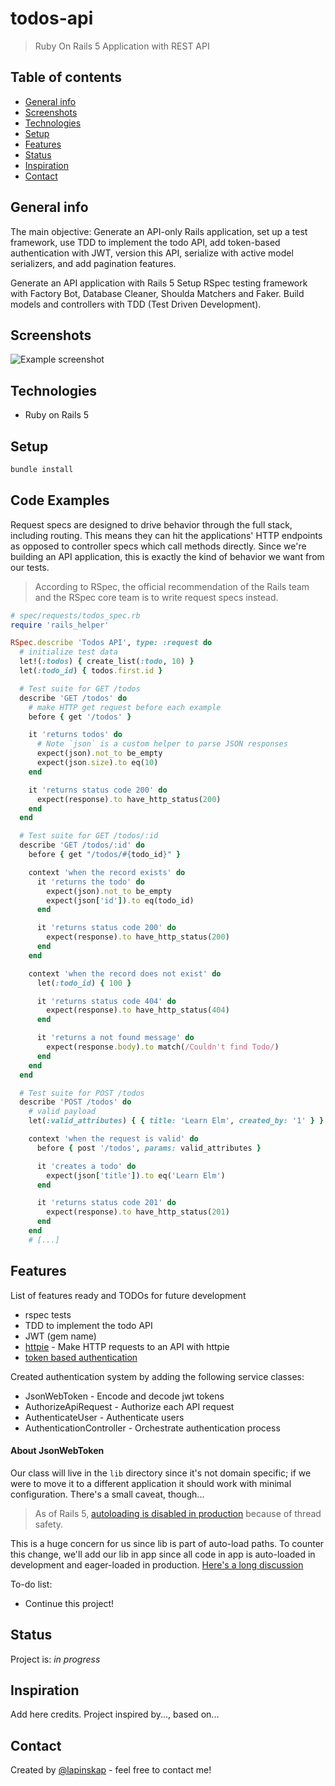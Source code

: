 # todos-api
> Ruby On Rails 5 Application with REST API 

## Table of contents
* [General info](#general-info)
* [Screenshots](#screenshots)
* [Technologies](#technologies)
* [Setup](#setup)
* [Features](#features)
* [Status](#status)
* [Inspiration](#inspiration)
* [Contact](#contact)

## General info
The main objective: Generate an API-only Rails application, set up a test framework, use TDD to implement the todo API, add token-based authentication with JWT, version this API, serialize with active model serializers, and add pagination features.

Generate an API application with Rails 5
Setup RSpec testing framework with Factory Bot, Database Cleaner, Shoulda Matchers and Faker.
Build models and controllers with TDD (Test Driven Development).

## Screenshots
![Example screenshot](./img/screenshot.png)

## Technologies
* Ruby on Rails 5

## Setup

```ruby
bundle install

```

## Code Examples

Request specs are designed to drive behavior through the full stack, including routing. This means they can hit the applications' HTTP endpoints as opposed to controller specs which call methods directly. Since we're building an API application, this is exactly the kind of behavior we want from our tests.

> According to RSpec, the official recommendation of the Rails team and the RSpec core team is to write request specs instead.


```ruby
# spec/requests/todos_spec.rb
require 'rails_helper'

RSpec.describe 'Todos API', type: :request do
  # initialize test data 
  let!(:todos) { create_list(:todo, 10) }
  let(:todo_id) { todos.first.id }

  # Test suite for GET /todos
  describe 'GET /todos' do
    # make HTTP get request before each example
    before { get '/todos' }

    it 'returns todos' do
      # Note `json` is a custom helper to parse JSON responses
      expect(json).not_to be_empty
      expect(json.size).to eq(10)
    end

    it 'returns status code 200' do
      expect(response).to have_http_status(200)
    end
  end

  # Test suite for GET /todos/:id
  describe 'GET /todos/:id' do
    before { get "/todos/#{todo_id}" }

    context 'when the record exists' do
      it 'returns the todo' do
        expect(json).not_to be_empty
        expect(json['id']).to eq(todo_id)
      end

      it 'returns status code 200' do
        expect(response).to have_http_status(200)
      end
    end

    context 'when the record does not exist' do
      let(:todo_id) { 100 }

      it 'returns status code 404' do
        expect(response).to have_http_status(404)
      end

      it 'returns a not found message' do
        expect(response.body).to match(/Couldn't find Todo/)
      end
    end
  end

  # Test suite for POST /todos
  describe 'POST /todos' do
    # valid payload
    let(:valid_attributes) { { title: 'Learn Elm', created_by: '1' } }

    context 'when the request is valid' do
      before { post '/todos', params: valid_attributes }

      it 'creates a todo' do
        expect(json['title']).to eq('Learn Elm')
      end

      it 'returns status code 201' do
        expect(response).to have_http_status(201)
      end
    end
    # [...]
```

## Features
List of features ready and TODOs for future development
* rspec tests
* TDD to implement the todo API
*  JWT (gem name)
* [httpie](https://httpie.org/doc#installation) - Make HTTP requests to an API with httpie
* [token based authentication](https://stackoverflow.com/questions/1592534/what-is-token-based-authentication)

 Created authentication system by adding the following service classes:

* JsonWebToken - Encode and decode jwt tokens
* AuthorizeApiRequest - Authorize each API request
* AuthenticateUser - Authenticate users
* AuthenticationController - Orchestrate authentication process

#### About JsonWebToken

Our class will live in the ```lib``` directory since it's not domain specific; if we were to move it to a different application it should work with minimal configuration. There's a small caveat, though...

> As of Rails 5, [autoloading is disabled in production](http://edgeguides.rubyonrails.org/upgrading_ruby_on_rails.html#autoloading-is-disabled-after-booting-in-the-production-environment) because of thread safety.

This is a huge concern for us since lib is part of auto-load paths. To counter this change, we'll add our lib in app since all code in app is auto-loaded in development and eager-loaded in production. [Here's a long discussion](https://github.com/rails/rails/issues/131420)

To-do list:
* Continue this project!

## Status
Project is: _in progress_

## Inspiration
Add here credits. Project inspired by..., based on...

## Contact
Created by [@lapinskap](https://www.facebook.com/paulina.lapinska99) - feel free to contact me!
